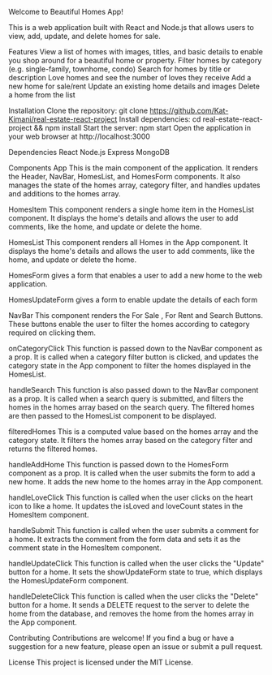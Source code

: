 Welcome to Beautiful Homes App!

This is a web application built with React and Node.js that allows users to view, add, update, and delete homes for sale.

Features
View a list of homes with images, titles, and basic details to enable you shop around for a beautiful home or property.
Filter homes by category (e.g. single-family, townhome, condo)
Search for homes by title or description
Love homes and see the number of loves they receive
Add a new home for sale/rent
Update an existing home details and images
Delete a home from the list

Installation
Clone the repository: git clone https://github.com/Kat-Kimani/real-estate-react-project
Install dependencies: cd real-estate-react-project && npm install
Start the server: npm start
Open the application in your web browser at http://localhost:3000

Dependencies
React
Node.js
Express
MongoDB

Components
App
This is the main component of the application. It renders the Header, NavBar, HomesList, and HomesForm components. It also manages the state of the homes array, category filter, and handles updates and additions to the homes array.

HomesItem
This component renders a single home item in the HomesList component. It displays the home's details and allows the user to add comments, like the home, and update or delete the home.

HomesList
This component renders all Homes in the App component. It displays the home's details and allows the user to add comments, like the home, and update or delete the home.

HomesForm gives a form that enables a user to add a new home to the web application.

HomesUpdateForm gives a form to enable update the details of each form

NavBar
This component renders the For Sale , For Rent and Search Buttons. These buttons enable the user to filter the homes according to category required on clicking them.

onCategoryClick
This function is passed down to the NavBar component as a prop. It is called when a category filter button is clicked, and updates the category state in the App component to filter the homes displayed in the HomesList.

handleSearch
This function is also passed down to the NavBar component as a prop. It is called when a search query is submitted, and filters the homes in the homes array based on the search query. The filtered homes are then passed to the HomesList component to be displayed.

filteredHomes
This is a computed value based on the homes array and the category state. It filters the homes array based on the category filter and returns the filtered homes.

handleAddHome
This function is passed down to the HomesForm component as a prop. It is called when the user submits the form to add a new home. It adds the new home to the homes array in the App component.

handleLoveClick
This function is called when the user clicks on the heart icon to like a home. It updates the isLoved and loveCount states in the HomesItem component.

handleSubmit
This function is called when the user submits a comment for a home. It extracts the comment from the form data and sets it as the comment state in the HomesItem component.

handleUpdateClick
This function is called when the user clicks the "Update" button for a home. It sets the showUpdateForm state to true, which displays the HomesUpdateForm component.

handleDeleteClick
This function is called when the user clicks the "Delete" button for a home. It sends a DELETE request to the server to delete the home from the database, and removes the home from the homes array in the App component.

Contributing
Contributions are welcome! If you find a bug or have a suggestion for a new feature, please open an issue or submit a pull request.

License
This project is licensed under the MIT License.
